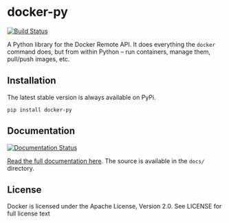 docker-py
=========

[![Build Status](https://travis-ci.org/docker/docker-py.png)](https://travis-ci.org/docker/docker-py)

A Python library for the Docker Remote API. It does everything the `docker` command does, but from within Python – run containers, manage them, pull/push images, etc.

Installation
------------

The latest stable version is always available on PyPi.

    pip install docker-py

Documentation
-------------

[![Documentation Status](https://readthedocs.org/projects/docker-py/badge/?version=latest)](https://readthedocs.org/projects/docker-py/?badge=latest)

[Read the full documentation here](https://docker-py.readthedocs.io/en/latest/).
The source is available in the `docs/` directory.


License
-------
Docker is licensed under the Apache License, Version 2.0. See LICENSE for full license text
